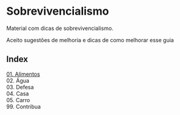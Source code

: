 # Sobrevivencialismo

Material com dicas de sobrevivencialismo.


Aceito sugestões de melhoria e dicas de como melhorar esse guia


## Index


[01. Alimentos](01.Alimentos.md)<br/>
02. Água<br/>
03. Defesa<br/>
04. Casa<br/>
05. Carro<br/>
99. Contribua<br/>
